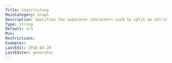 ```yaml
---
Title: layerlistsep
MainCategory: Graph
Description: Specifies the separator characters used to split an attribute of type layerRange into a list of ranges.
Type: string
Default: n/a
Min: 
Restrictions: 
Examples: 
LastEdit: 2018-03-28
LastEditor: generator
---
```



